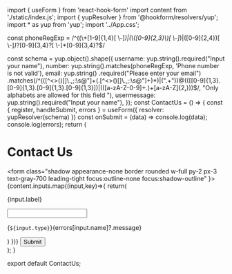 
import { useForm } from 'react-hook-form'
import content from './static/index.js';
import { yupResolver } from '@hookform/resolvers/yup';
import * as yup from 'yup';
import '../App.css';

const phoneRegExp = /^((\\+[1-9]{1,4}[ \\-]*)|(\\([0-9]{2,3}\\)[ \\-]*)|([0-9]{2,4})[ \\-]*)*?[0-9]{3,4}?[ \\-]*[0-9]{3,4}?$/


const schema = yup.object().shape({
  username: yup.string().required("Input your name"),
  number: yup.string().matches(phoneRegExp, 'Phone number is not valid'),
  email: yup.string()
  .required("Please enter your email")
  .matches(/^(([^<>()[\]\\.,;:\s@"]+(\.[^<>()[\]\\.,;:\s@"]+)*)|(".+"))@((\[[0-9]{1,3}\.[0-9]{1,3}\.[0-9]{1,3}\.[0-9]{1,3}\])|(([a-zA-Z\-0-9]+\.)+[a-zA-Z]{2,}))$/, "Only alphabets are allowed for this field "),
  usermessage: yup.string().required("Input your name"),
});
const ContactUs = () => {
    const { register, handleSubmit, errors } = useForm({
      resolver: yupResolver(schema)
    })
    const onSubmit = (data) => console.log(data);
    console.log(errors);
  return (
      <div class="antialiased bg-gray-300">
          <div class="flex w-full min-h-screen justify-center items-center p-3">
              <div class="flex flex-col space-y-4 bg-gray-400 w-full max-w-4xl rounded-xl shadow-lg text-white">
                <h1 class="font-bold text-4xl tracking-wide p-2">Contact Us</h1>
                  <form class="shadow appearance-none border rounded w-full py-2 px-3 text-gray-700 leading-tight focus:outline-none focus:shadow-outline"  }>
                    {content.inputs.map((input,key)=>{
                      return(
                      <div key={key}>
                        <p>
                          <label class="block tracking-wide text-gray-700 text-xs font-bold mb-2">{input.label}</label>
                        </p>
                        <p>
                          <input
                          class={input.class}
                          name={input.name}
                          type={input.type}
                          row={input}
                          ref={register}
                          />
                        </p>
                        <p class="errorForm text-red-600 text-xs font-bold">{`${input.type}`}{errors[input.name]?.message}</p>
                      </div>
                      )
                    })}
                    <button
                      class="bg-blue-500 hover:bg-blue-700 text-white font-bold py-2 px-4 rounded-full"
                      type=""
                      >Submit</button>
                  </form>
              </div>
          </div>
      </div>
    );
}

export default ContactUs;

  